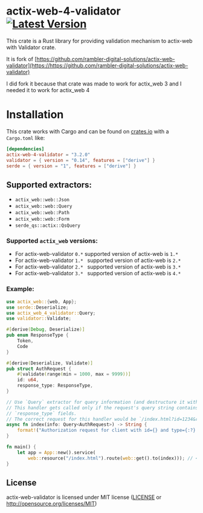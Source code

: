 # actix-web-4-validator [![Latest Version]][crates.io]

[Latest Version]: https://img.shields.io/crates/v/actix-web-4-validator
[crates.io]: https://crates.io/crates/actix-web-4-validator

This crate is a Rust library for providing validation mechanism to actix-web with Validator crate.

It is fork of [https://github.com/rambler-digital-solutions/actix-web-validator](https://https://github.com/rambler-digital-solutions/actix-web-validator)

I did fork it because that crate was made to work for actix_web 3 and I needed it to work for actix_web 4

Installation
============

This crate works with Cargo and can be found on
[crates.io] with a `Cargo.toml` like:

```toml
[dependencies]
actix-web-4-validator = "3.2.0"
validator = { version = "0.14", features = ["derive"] }
serde = { version = "1", features = ["derive"] }
```

## Supported extractors:

* `actix_web::web::Json`
* `actix_web::web::Query`
* `actix_web::web::Path`
* `actix_web::web::Form`
* `serde_qs::actix::QsQuery`

### Supported `actix_web` versions:

* For actix-web-validator `0.*` supported version of actix-web is `1.*`
* For actix-web-validator `1.* ` supported version of actix-web is `2.*`
* For actix-web-validator `2.* ` supported version of actix-web is `3.*`
* For actix-web-validator `3.* ` supported version of actix-web is `4.*`

### Example:

```rust
use actix_web::{web, App};
use serde::Deserialize;
use actix_web_4_validator::Query;
use validator::Validate;

#[derive(Debug, Deserialize)]
pub enum ResponseType {
    Token,
    Code
}

#[derive(Deserialize, Validate)]
pub struct AuthRequest {
    #[validate(range(min = 1000, max = 9999))]
    id: u64,
    response_type: ResponseType,
}

// Use `Query` extractor for query information (and destructure it within the signature).
// This handler gets called only if the request's query string contains a `id` and
// `response_type` fields.
// The correct request for this handler would be `/index.html?id=1234&response_type=Code"`.
async fn index(info: Query<AuthRequest>) -> String {
    format!("Authorization request for client with id={} and type={:?}!", info.id, info.response_type)
}

fn main() {
    let app = App::new().service(
        web::resource("/index.html").route(web::get().to(index))); // <- use `Query` extractor
}
```

## License

actix-web-validator is licensed under MIT license ([LICENSE](LICENSE) or http://opensource.org/licenses/MIT)
